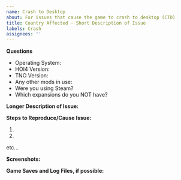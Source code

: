 ```yaml
---
name: Crash to Desktop
about: For issues that cause the game to crash to desktop (CTD)
title: Country Affected - Short Description of Issue
labels: Crash
assignees: ''
---
```


**Questions**

- Operating System:
- HOI4 Version:
- TNO Version:
- Any other mods in use:
- Were you using Steam?
- Which expansions do you NOT have?

**Longer Description of Issue:**

**Steps to Reproduce/Cause Issue:**

1.

2.

etc...

**Screenshots:**

**Game Saves and Log Files, if possible:**
